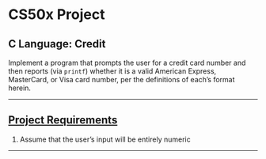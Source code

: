 # CS50x Project
## C Language: Credit
Implement a program that prompts the user for a credit card number and then reports (via ```printf```) whether it is a valid American Express, MasterCard, or Visa card number, per the definitions of each’s format herein.

---

## [Project Requirements](https://cs50.harvard.edu/x/2020/psets/1/credit/)
1. Assume that the user’s input will be entirely numeric 

---